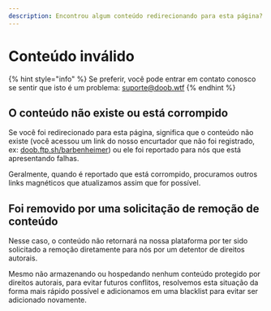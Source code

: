 ```yaml
---
description: Encontrou algum conteúdo redirecionando para esta página? Saiba o motivo aqui.
---
```


# Conteúdo inválido

{% hint style="info" %}
Se preferir, você pode entrar em contato conosco se sentir que isto é um problema: [suporte@doob.wtf](mailto:suporte@doob.wtf)
{% endhint %}

## O conteúdo não existe ou está corrompido

Se você foi redirecionado para esta página, significa que o conteúdo não existe (você acessou um link do nosso encurtador que não foi registrado, ex: [doob.ftp.sh/barbenheimer](https://doob.ftp.sh/barbenheimer)) ou ele foi reportado para nós que está apresentando falhas.

Geralmente, quando é reportado que está corrompido, procuramos outros links magnéticos que atualizamos assim que for possível.

## Foi removido por uma solicitação de remoção de conteúdo <a href="#dmca" id="dmca"></a>

Nesse caso, o conteúdo não retornará na nossa plataforma por ter sido solicitado a remoção diretamente para nós por um detentor de direitos autorais.

Mesmo não armazenando ou hospedando nenhum conteúdo protegido por direitos autorais, para evitar futuros conflitos, resolvemos esta situação da forma mais rápido possível e adicionamos em uma blacklist para evitar ser adicionado novamente.
